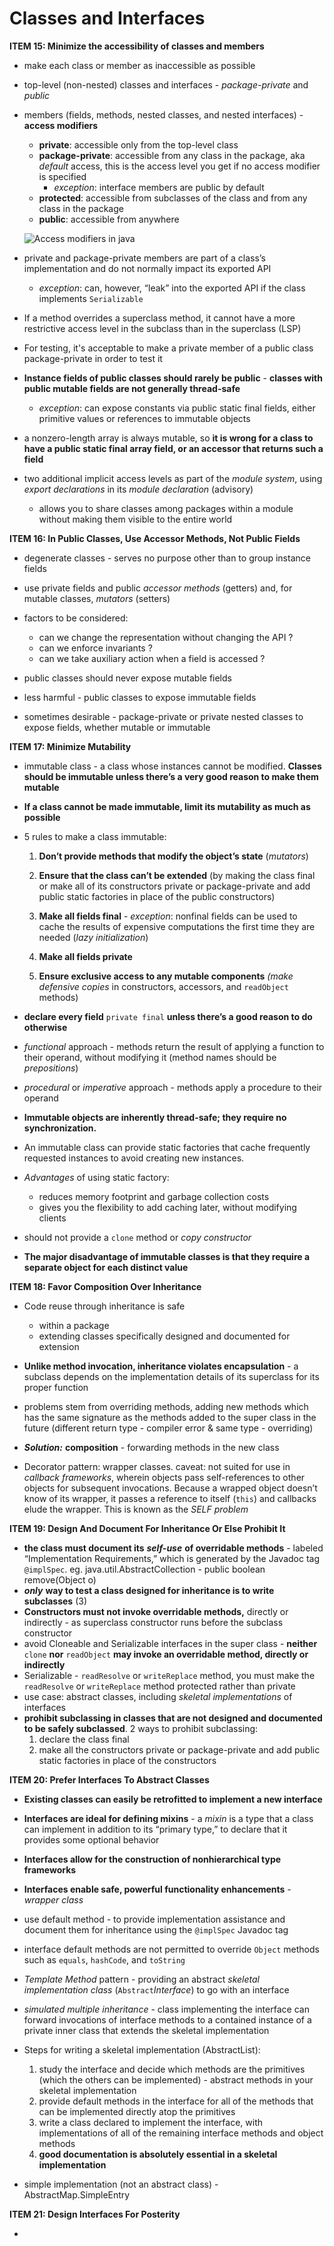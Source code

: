 # Classes and Interfaces

**ITEM 15: Minimize the accessibility of classes and members**

- make each class or member as inaccessible as possible

- top-level (non-nested) classes and interfaces - *package-private* and *public*

- members (fields, methods, nested classes, and nested interfaces) - **access modifiers**

  - **private**: accessible only from the top-level class
  - **package-private**: accessible from any class in the package, aka *default* access, this is the access level you get if no access modifier is specified
    - *exception*: interface members are public by default
  - **protected**: accessible from subclasses of the class and from any class in the package
  - **public**: accessible from anywhere

  ![Access modifiers in java](https://www.sitesbay.com/java/images/basic-java/access-modifiers.png)

- private and package-private members are part of a class’s implementation and do not normally impact its exported API

  - *exception*: can, however, “leak” into the exported API if the class implements `Serializable`

- If a method overrides a superclass method, it cannot have a more restrictive access level in the subclass than in the superclass (LSP)

- For testing, it's acceptable to make a private member of a public class package-private in order to test it

- **Instance fields of public classes should rarely be public** - **classes with public mutable fields are not generally thread-safe**

  - *exception*: can expose constants via public static final fields, either primitive values or references to immutable objects

- a nonzero-length array is always mutable, so **it is wrong for a class to have a public static final array field, or an accessor that returns such a field**

- two additional implicit access levels as part of the *module system*, using *export declarations* in its *module declaration* (advisory)

  - allows you to share classes among packages within a module without making them visible to the entire world

    

**ITEM 16: In Public Classes, Use Accessor Methods, Not Public Fields**

- degenerate classes - serves no purpose other than to group instance fields

- use private fields and public *accessor methods* (getters) and, for mutable classes, *mutators* (setters)

- factors to be considered:

  - can we change the representation without changing the API ?
  - can we enforce invariants ?
  - can we take auxiliary action when a field is accessed ?

- public classes should never expose mutable fields

- less harmful - public classes to expose immutable fields

- sometimes desirable - package-private or private nested classes to expose fields, whether mutable or immutable

  

**ITEM 17: Minimize Mutability**

- immutable class - a class whose instances cannot be modified. **Classes should be immutable unless there’s a very good reason to make them mutable**

- **If a class cannot be made immutable, limit its mutability as much as possible**

- 5 rules to make a class immutable:

  1. **Don’t provide methods that modify the object’s state** (*mutators*)

  2. **Ensure that the class can’t be extended** (by making the class final or make all of its constructors private or package-private and add public static factories in place of the public constructors)

  3. **Make all fields final** - *exception*: nonfinal fields can be used to cache the results of expensive computations the first time they are needed (*lazy initialization*)

  4. **Make all fields private**

  5. **Ensure exclusive access to any mutable components** *(make defensive copies* in constructors, accessors, and `readObject` methods)

- **declare every field** `private final` **unless there’s a good reason to do otherwise**

-  *functional* approach - methods return the result of applying a function to their operand, without modifying it (method names should be *prepositions*)

- *procedural* or *imperative* approach - methods apply a procedure to their operand

- **Immutable objects are inherently thread-safe; they require no synchronization.**

- An immutable class can provide static factories that cache frequently requested instances to avoid creating new instances. 

- *Advantages* of using static factory:

  - reduces memory footprint and garbage collection costs
  - gives you the flexibility to add caching later, without modifying clients

- should not provide a `clone` method or *copy constructor*

- **The major disadvantage of immutable classes is that they require a separate object for each distinct value**

  

**ITEM 18: Favor Composition Over Inheritance**

- Code reuse through inheritance is safe

  - within a package
  - extending classes specifically designed and documented for extension

- **Unlike method invocation, inheritance violates encapsulation** - a subclass depends on the implementation details of its superclass for its proper function

- problems stem from overriding methods, adding new methods which has the same signature as the methods added to the super class in  the future (different return type - compiler error & same type - overriding)

- ***Solution:*** **composition** - forwarding methods in the new class

- Decorator pattern: wrapper classes. caveat: not suited for use in *callback frameworks*, wherein objects pass self-references to other objects for subsequent invocations. Because a wrapped object doesn’t know of its wrapper, it passes a reference to itself (`this`) and callbacks elude the wrapper. This is known as the *SELF problem*

  

**ITEM 19: Design And Document For Inheritance Or Else Prohibit It**

- **the class must document its** ***self-use*** **of overridable methods** - labeled “Implementation Requirements,” which is generated by the Javadoc tag `@implSpec`. eg. java.util.AbstractCollection - public boolean remove(Object o)
- ***only*** **way to test a class designed for inheritance is to write subclasses** (3)
- **Constructors must not invoke overridable methods,** directly or indirectly - as superclass constructor runs before the subclass constructor
- avoid Cloneable and Serializable interfaces in the super class - **neither** `clone` **nor** `readObject` **may invoke an overridable method, directly or indirectly**
- Serializable - `readResolve` or `writeReplace` method, you must make the `readResolve` or `writeReplace` method protected rather than private
- use case: abstract classes, including *skeletal implementations* of interfaces
- **prohibit subclassing in classes that are not designed and documented to be safely subclassed**. 2 ways to prohibit subclassing:
  1. declare the class final
  2. make all the constructors private or package-private and add public static factories in place of the constructors

**ITEM 20: Prefer Interfaces To Abstract Classes**

- **Existing classes can easily be retrofitted to implement a new interface**

- **Interfaces are ideal for defining mixins** - a *mixin* is a type that a class can implement in addition to its “primary type,” to declare that it provides some optional behavior

- **Interfaces allow for the construction of nonhierarchical type frameworks**

- **Interfaces enable safe, powerful functionality enhancements** -  *wrapper class*

- use default method - to provide implementation assistance and document them for inheritance using the `@implSpec` Javadoc tag

- interface default methods are not permitted to override `Object` methods such as `equals`, `hashCode`, and `toString`

- *Template Method* pattern - providing an abstract *skeletal implementation class* (`Abstract`*Interface*) to go with an interface

- *simulated multiple inheritance* - class implementing the interface can forward invocations of interface methods to a contained instance of a private inner class that extends the skeletal implementation

- Steps for writing a skeletal implementation (AbstractList):

  1. study the interface and decide which methods are the primitives (which the others can be implemented) - abstract methods in your skeletal implementation
  2. provide default methods in the interface for all of the methods that can be implemented directly atop the primitives
  3. write a class declared to implement the interface, with implementations of all of the remaining interface methods and object methods
  4. **good documentation is absolutely essential in a skeletal implementation**

- simple implementation (not an abstract class) - AbstractMap.SimpleEntry

  

**ITEM 21: Design Interfaces For Posterity**

- 